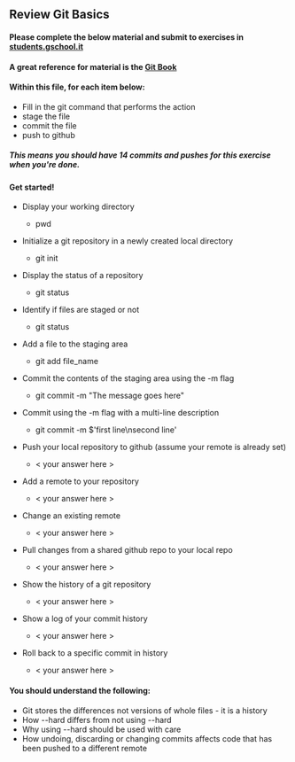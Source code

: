 ## Review Git Basics

#### Please complete the below material and submit to exercises in [students.gschool.it](https://students.gschool.it/)

#### A great reference for material is the [Git Book](http://git-scm.com/book/en/v2/Git-Basics-Getting-a-Git-Repository)

#### Within this file, for each item below:

* Fill in the git command that performs the action
* stage the file
* commit the file
* push to github

##### This means you should have 14 commits and pushes for this exercise when you're done.

#### Get started!

* Display your working directory
  * pwd

* Initialize a git repository in a newly created local directory
  * git init

* Display the status of a repository
  * git status

* Identify if files are staged or not
  * git status

* Add a file to the staging area
  * git add file_name

* Commit the contents of the staging area using the -m flag
  * git commit -m "The message goes here"

* Commit using the -m flag with a multi-line description
  * git commit -m $'first line\nsecond line'

* Push your local repository to github (assume your remote is already set)
  * < your answer here >

* Add a remote to your repository
  * < your answer here >

* Change an existing remote
  * < your answer here >

* Pull changes from a shared github repo to your local repo
  * < your answer here >

* Show the history of a git repository
  * < your answer here >

* Show a log of your commit history
  * < your answer here >

* Roll back to a specific commit in history
  * < your answer here >

#### You should understand the following:

* Git stores the differences not versions of whole files - it is a history
* How --hard differs from not using --hard
* Why using --hard should be used with care
* How undoing, discarding or changing commits affects code that has been pushed
to a different remote
